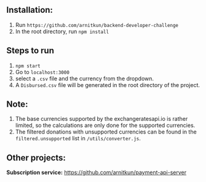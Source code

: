 
## Installation:
1. Run `https://github.com/arnitkun/backend-developer-challenge`
2. In the root directory, run `npm install`

## Steps to run
1. `npm start`
2. Go to `localhost:3000`
3. select a `.csv` file and the currency from the dropdown.
4. A `Disbursed.csv` file will be generated in the root directory of the project. 

## Note: 
1. The base currencies supported by the exchangeratesapi.io is rather limited, so the calculations are only done for the 
supported currencies.
2. The filtered donations with unsupported currencies can be found in the `filtered.unsupported` list in `/utils/converter.js`. 

## Other projects:

**Subscription service:** https://github.com/arnitkun/payment-api-server